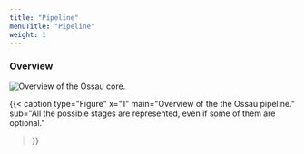 ```yaml
---
title: "Pipeline"
menuTitle: "Pipeline"
weight: 1
---
```


### Overview

![Overview of the Ossau core.](/fig/ossau-pipeline.png)

{{< caption 
  type="Figure" 
  x="1"
  main="Overview of the the Ossau pipeline."
  sub="All the possible stages are represented, even if some of them are optional."
>}}